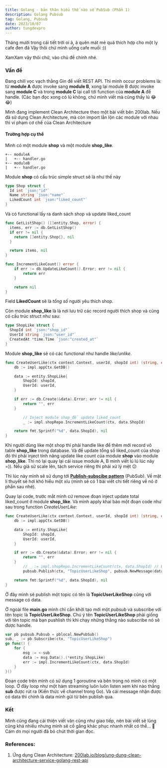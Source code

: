 ```yaml
---
title: Golang - bản thân hiểu thế nào về PubSub (Phần 1)
description: Golang Pubsub
tag: Golang, Pubsub
date: 2023/10/07
author: tungdevpro
---
```


Tháng mười trong cái tiết trời oi ả, à quên mát mẻ quá thích hợp cho một ly cafe đen đá
Vậy thôi chứ mình uống cafe muối :))

XamXam vậy thôi chứ, vào chủ đề chính nhé.


### Vấn đề

Đang chill vọc vạch thằng Gin để viết REST API. Thì mình occur problems là: từ **module A** được invoke sang **module B**, xong lại module B được invoke sang **module C** và trong **module C** lại call tới function của **module A** để handle.
(Các bạn đọc xong có lú không, chứ mình viết mà cũng thấy lú 😂😂)

Mình đang implement Clean Architecture theo một bài viết bên 200lab. Nếu đã sử dụng Clean Architecture, mà còn import lẫn lộn các module với nhau thì vi phạm cơ chế của Clean Architecture

#### Trường hợp cụ thể

Mình có một module **shop** và một module **shop_like**. 

```
+-- moduleA
|   +-- handler.go
+-- moduleB
|   +-- handler.go
```

Module **shop** có cấu trúc simple struct sẽ là như thế này

```go
type Shop struct {
  Id int `json:"id"`
  Name string `json:"name"`
  LikedCount int `json:"liked_count"`
}
```

Và có functional lấy ra danh sách shop và update liked_count

```go
func GetListShop() ([]entity.Shop, error) {
  items, err := db.GetListShop()
  if err != nil {
    return []entity.Shop{}, nil
  }

  return items, nil
}

func IncrementLikeCount() error {
	if err := db.UpdateLikeCount().Error; err != nil {
		return err
	}

	return nil
}

```

Field **LikedCount** sẽ là *tổng số* người yêu thích shop.

Còn module **shop_like** là là nơi lưu trữ các record người thích shop và cũng có cấu trúc struct như sau:

```go
type ShopLike struct {
  ShopId int `json:"shop_id"`
  UserId string `json:"user_id"`
  CreatedAt *time.Time `json:"created_at"`
}
```

Module **shop_like** sẽ có các functional như handle *like/unlike*.

```go
func CreateUserLike(ctx context.Context, userId, shopId int) (string, error) {
	db := impl.appCtx.GetDB()

	data := entity.ShopLike{
		ShopId: shopId,
		UserId: userId,
	}

	if err := db.Create(&data).Error; err != nil {
		return "", err
	}

        // Inject module shop_để update liked_count
        _ := impl.shopRepo.IncrementLikeCount(ctx, data.ShopId)

	return fmt.Sprintf("%d", data.ShopId), nil
}
```

Khi người dùng like một shop thì phải handle like để thêm mới record vô table **shop_like** trong database. Và để update tổng số liked_count của shop đó thì phải inject tính năng update like count của module **shop** vào module **shop_like**. Thì nó lại quay lại cái issue module A, B mình viết lú lú lúc nãy =)). Nếu giả sử scale lên, tách service riêng thì phải xử lý mệt 😕

Thì lúc này mình sẽ sử dụng tới **[Publish-subscibe pattern](https://en.wikipedia.org/wiki/Publish%E2%80%93subscribe_pattern)** (PubSub). Về mặt lí thuyết sẽ hơi khó hiểu một xíu (mình sẽ có 1 bài viết chi tiết riêng về nó ở phần sau nhé).

Quay lại code, trước mắt mình cứ remove đoạn inject update total liked_count ở module **shop_like**. Và mình apply khai báo một đoạn code như sau trong function *CreateUserLike*:

```go
func CreateUserLike(ctx context.Context, userId, shopId int) (string, error) {
	db := impl.appCtx.GetDB()

	data := entity.ShopLike{
		ShopId: shopId,
		UserId: userId,
	}

	if err := db.Create(&data).Error; err != nil {
		return "", err
	}
        // _ := impl.shopRepo.IncrementLikeCount(ctx, data.ShopId) // Bỏ dòng này
        pubsub.Publish(ctx, "TopicUserLikeShop", pubsub.NewMessage(data))  // Và thêm dòng này

	return fmt.Sprintf("%d", data.ShopId), nil
}
```

Ở đây mình sẽ publish một topic có tên là **TopicUserLikeShop** cũng với message có data.

Ở ngoài file **main.go** mình chỉ cần khởi tạo mới một *pubsub* và subscribe với tên topic là **TopicUserLikeShop**. Chú ý tên **TopicUserLikeShop** phải giống với tên topic mà bạn pushlish thì khi chạy những thằng nào subscribe nó sẽ được handle.

```go
var pb pubsub.Pubsub = pblocal.NewPubSub()
sub, _ := pb.Subscribe(ctx, "TopicUserLikeShop")
go func() {
	for {
		msg := <-sub
		data := msg.Data().(*entity.ShopLike)
		err := impl.IncrementLikeCount(ctx, data.ShopId)
	}
}()
```

Đoạn code trên mình có sử dụng 1 goroutine và bên trong nó mình có một loop. Ở đây loop như một hàm streaming luôn luôn listen xem khi nào thằng **sub** được rút ra (Kiến thức về channel trong Go). Và cái message nhận được có data thì chính là data mình gửi từ bên publish qua.


### Kết

Mình cũng đang cải thiện viết văn cũng như giao tiếp, nên bài viết sẽ lủng cũng khá nhiều nhưng mình sẽ cố gắng khác phục nhanh nhất có thể... 🥳 Cám ơn mọi người đã bỏ chút thời gian đọc.


### References:
1. Ứng dụng Clean Architecture: [200lab.io/blog/ung-dung-clean-architecture-service-golang-rest-api](https://200lab.io/blog/ung-dung-clean-architecture-service-golang-rest-api/)